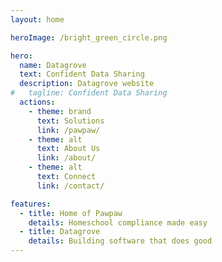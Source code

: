 ```yaml
---
layout: home

heroImage: /bright_green_circle.png

hero:
  name: Datagrove
  text: Confident Data Sharing
  description: Datagrove website
#   tagline: Confident Data Sharing
  actions:
    - theme: brand
      text: Solutions
      link: /pawpaw/
    - theme: alt
      text: About Us
      link: /about/
    - theme: alt
      text: Connect
      link: /contact/

features:
  - title: Home of Pawpaw
    details: Homeschool compliance made easy  
  - title: Datagrove
    details: Building software that does good
---
```


<!-- <script setup>
    import Footer from "/components/Footer.vue"
</script>

<Footer /> -->